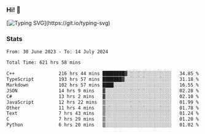 ### Hi!  👋

[![Typing SVG](https://readme-typing-svg.herokuapp.com?font=Fira+Code&pause=1000&width=435&lines=Hello!+I'm+Texiwustion.)](https://git.io/typing-svg)

### Stats

<!--START_SECTION:waka-->

```txt
From: 30 June 2023 - To: 14 July 2024

Total Time: 621 hrs 58 mins

C++                216 hrs 44 mins ████████▓░░░░░░░░░░░░░░░░   34.85 %
TypeScript         193 hrs 57 mins ███████▓░░░░░░░░░░░░░░░░░   31.18 %
Markdown           102 hrs 57 mins ████░░░░░░░░░░░░░░░░░░░░░   16.55 %
JSON               14 hrs 9 mins   ▓░░░░░░░░░░░░░░░░░░░░░░░░   02.28 %
C#                 13 hrs 2 mins   ▓░░░░░░░░░░░░░░░░░░░░░░░░   02.10 %
JavaScript         12 hrs 22 mins  ▒░░░░░░░░░░░░░░░░░░░░░░░░   01.99 %
Other              11 hrs 4 mins   ▒░░░░░░░░░░░░░░░░░░░░░░░░   01.78 %
Text               7 hrs 43 mins   ▒░░░░░░░░░░░░░░░░░░░░░░░░   01.24 %
C                  7 hrs 29 mins   ▒░░░░░░░░░░░░░░░░░░░░░░░░   01.20 %
Python             6 hrs 20 mins   ▒░░░░░░░░░░░░░░░░░░░░░░░░   01.02 %
```

<!--END_SECTION:waka-->
